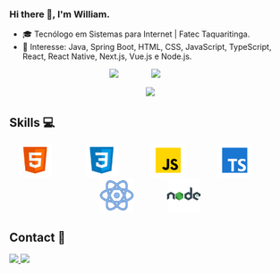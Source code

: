 ### Hi there 👋, I'm William.

- :mortar_board: Tecnólogo em Sistemas para Internet | Fatec Taquaritinga.
- 💙 Interesse: Java, Spring Boot, HTML, CSS, JavaScript, TypeScript, React, React Native, Next.js, Vue.js e Node.js.

<p align="center">
    <img src="https://github-readme-streak-stats.herokuapp.com/?user=Williams25&theme=tokyonight" />
    &nbsp;&nbsp;&nbsp;&nbsp;&nbsp;&nbsp;&nbsp;&nbsp;&nbsp;&nbsp;&nbsp;&nbsp;&nbsp;
    <img src="https://github-readme-stats.vercel.app/api/top-langs/?username=Williams25&layout=compact&theme=tokyonight&langs_count=7" />
    &nbsp;&nbsp;&nbsp;&nbsp;&nbsp;&nbsp;&nbsp;&nbsp;&nbsp;&nbsp;&nbsp;&nbsp;&nbsp;
</p>

<p align="center">
    <img src="https://profile-counter.glitch.me/Williams25/count.svg">
</p>

## Skills :computer:

<p align="center">
    <img height="60" src="./assets/html.png" title="HTML" alt="HTML">
    &nbsp;&nbsp;&nbsp;&nbsp;&nbsp;&nbsp;&nbsp;&nbsp;&nbsp;&nbsp;&nbsp;&nbsp;&nbsp;
    <img height="60" src="./assets/css.png" title="CSS" alt="CSS">
     &nbsp;&nbsp;&nbsp;&nbsp;&nbsp;&nbsp;&nbsp;&nbsp;&nbsp;&nbsp;&nbsp;&nbsp;&nbsp;
    <img height="60" src="./assets/javascript.png" title="JavaScript" alt="JavaScript">
    &nbsp;&nbsp;&nbsp;&nbsp;&nbsp;&nbsp;&nbsp;&nbsp;&nbsp;&nbsp;&nbsp;&nbsp;&nbsp;
    <img height="60" src="./assets/typescript.png" title="TypeScript" alt="Java">
    &nbsp;&nbsp;&nbsp;&nbsp;&nbsp;&nbsp;&nbsp;&nbsp;&nbsp;&nbsp;&nbsp;&nbsp;&nbsp;
    <img height="60" src="./assets/react.png" title="React" alt="React">
    &nbsp;&nbsp;&nbsp;&nbsp;&nbsp;&nbsp;&nbsp;&nbsp;&nbsp;&nbsp;&nbsp;&nbsp;&nbsp;
    <img height="60" src="./assets/node.png" title="Node.js" alt="Node.js">
</p>

## Contact :iphone:

<p>
    <a href="mailto:william007.gabriel@gmail.com">
        <img src="https://img.shields.io/badge/gmail-D14836?&style=for-the-badge&logo=gmail&logoColor=white&link=mailto:william007.gabriel@gmail.com">
    </a>
    <a href="https://www.linkedin.com/in/william-gabriel-291a031b4/">
        <img src="https://img.shields.io/badge/linkedin-%230077B5.svg?&style=for-the-badge&logo=linkedin&logoColor=white&link=mailto:https://www.linkedin.com/in/william-gabriel-291a031b4/">
    </a>
<p>

<!--
**Williams25/Williams25** is a ✨ _special_ ✨ repository because its `README.md` (this file) appears on your GitHub profile.

<!-- ![Anurag's github stats](https://github-readme-stats.vercel.app/api?username=Williams25&count_private=true&show_icons=true&theme=tokyonight) -->
<!-- ![Top Langs](https://github-readme-stats.vercel.app/api/top-langs/?username=Williams25&layout=compact&theme=tokyonight&langs_count=7) -->
<!--
Here are some ideas to get you started:

![Anurag's github stats](https://github-readme-streak-stats.herokuapp.com/?user=Williams25&theme=tokyonight)
![Top Langs](https://github-readme-stats.vercel.app/api/top-langs/?username=Williams25&layout=compact&theme=tokyonight&langs_count=7)

- 🔭 I’m currently working on ...
- 🌱 I’m currently learning ...
- 👯 I’m looking to collaborate on ...
- 🤔 I’m looking for help with ...
- 💬 Ask me about ...
- 📫 How to reach me: ...
- 😄 Pronouns: ...
- ⚡ Fun fact: ...
  -->
